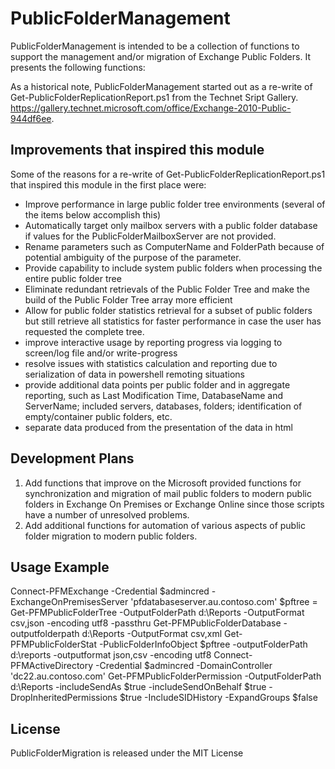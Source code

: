 # PublicFolderManagement

PublicFolderManagement is intended to be a collection of functions to support the management and/or migration of Exchange Public Folders. It presents the following functions:

As a historical note, PublicFolderManagement started out as a re-write of Get-PublicFolderReplicationReport.ps1 from the Technet Sript Gallery. https://gallery.technet.microsoft.com/office/Exchange-2010-Public-944df6ee.

## Improvements that inspired this module

Some of the reasons for a re-write of Get-PublicFolderReplicationReport.ps1 that inspired this module in the first place were:

- Improve performance in large public folder tree environments (several of the items below accomplish this)
- Automatically target only mailbox servers with a public folder database if values for the PublicFolderMailboxServer are not provided.
- Rename parameters such as ComputerName and FolderPath because of potential ambiguity of the purpose of the parameter.
- Provide capability to include system public folders when processing the entire public folder tree
- Eliminate redundant retrievals of the Public Folder Tree and make the build of the Public Folder Tree array more efficient
- Allow for public folder statistics retrieval for a subset of public folders but still retrieve all statistics for faster performance in case the user has requested the complete tree.
- improve interactive usage by reporting progress via logging to screen/log file and/or write-progress
- resolve issues with statistics calculation and reporting due to serialization of data in powershell remoting situations
- provide additional data points per public folder and in aggregate reporting, such as Last Modification Time, DatabaseName and ServerName; included servers, databases, folders; identification of empty/container public folders, etc.
- separate data produced from the presentation of the data in html

## Development Plans

1. Add functions that improve on the Microsoft provided functions for synchronization and migration of mail public folders to modern public folders in Exchange On Premises or Exchange Online since those scripts have a number of unresolved problems.
2. Add additional functions for automation of various aspects of public folder migration to modern public folders.

## Usage Example

Connect-PFMExchange -Credential $admincred -ExchangeOnPremisesServer 'pfdatabaseserver.au.contoso.com'
$pftree = Get-PFMPublicFolderTree -OutputFolderPath d:\Reports -OutputFormat csv,json -encoding utf8 -passthru
Get-PFMPublicFolderDatabase -outputfolderpath d:\Reports -OutputFormat csv,xml
Get-PFMPublicFolderStat -PublicFolderInfoObject $pftree -outputFolderPath d:\reports -outputformat json,csv -encoding utf8
Connect-PFMActiveDirectory -Credential $admincred -DomainController 'dc22.au.contoso.com'
Get-PFMPublicFolderPermission -OutputFolderPath d:\Reports -includeSendAs $true -includeSendOnBehalf $true -DropInheritedPermissions $true -IncludeSIDHistory -ExpandGroups $false

## License

PublicFolderMigration is released under the MIT License
